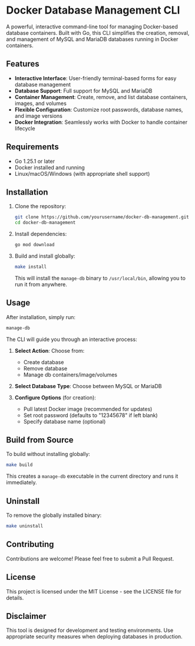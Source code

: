 # Docker Database Management CLI

A powerful, interactive command-line tool for managing Docker-based database containers. Built with Go, this CLI simplifies the creation, removal, and management of MySQL and MariaDB databases running in Docker containers.

## Features

- **Interactive Interface**: User-friendly terminal-based forms for easy database management
- **Database Support**: Full support for MySQL and MariaDB
- **Container Management**: Create, remove, and list database containers, images, and volumes
- **Flexible Configuration**: Customize root passwords, database names, and image versions
- **Docker Integration**: Seamlessly works with Docker to handle container lifecycle

## Requirements

- Go 1.25.1 or later
- Docker installed and running
- Linux/macOS/Windows (with appropriate shell support)

## Installation

1. Clone the repository:
   ```bash
   git clone https://github.com/yourusername/docker-db-management.git
   cd docker-db-management
   ```

2. Install dependencies:
   ```bash
   go mod download
   ```

3. Build and install globally:
   ```bash
   make install
   ```

   This will install the `manage-db` binary to `/usr/local/bin`, allowing you to run it from anywhere.

## Usage

After installation, simply run:
```bash
manage-db
```

The CLI will guide you through an interactive process:

1. **Select Action**: Choose from:
   - Create database
   - Remove database
   - Manage db containers/image/volumes

2. **Select Database Type**: Choose between MySQL or MariaDB

3. **Configure Options** (for creation):
   - Pull latest Docker image (recommended for updates)
   - Set root password (defaults to "12345678" if left blank)
   - Specify database name (optional)

## Build from Source

To build without installing globally:
```bash
make build
```

This creates a `manage-db` executable in the current directory and runs it immediately.

## Uninstall

To remove the globally installed binary:
```bash
make uninstall
```

## Contributing

Contributions are welcome! Please feel free to submit a Pull Request.

## License

This project is licensed under the MIT License - see the LICENSE file for details.

## Disclaimer

This tool is designed for development and testing environments. Use appropriate security measures when deploying databases in production.